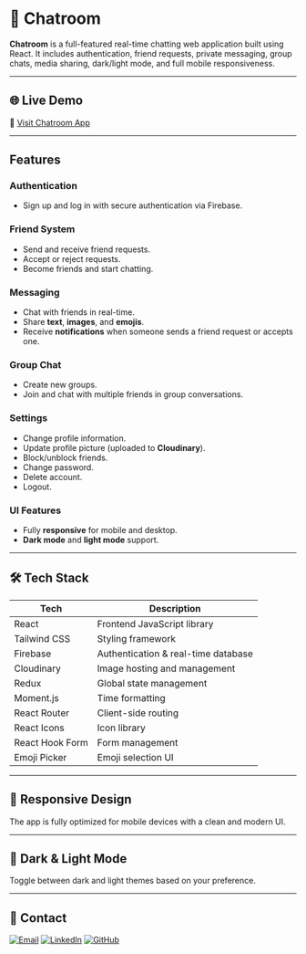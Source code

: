 # 💬 Chatroom

**Chatroom** is a full-featured real-time chatting web application built using React. It includes authentication, friend requests, private messaging, group chats, media sharing, dark/light mode, and full mobile responsiveness.

---

## 🌐 Live Demo

🔗 [Visit Chatroom App](https://chat-room-alpha-seven.vercel.app/)

---

## Features

### Authentication
- Sign up and log in with secure authentication via Firebase.

### Friend System
- Send and receive friend requests.
- Accept or reject requests.
- Become friends and start chatting.

### Messaging
- Chat with friends in real-time.
- Share **text**, **images**, and **emojis**.
- Receive **notifications** when someone sends a friend request or accepts one.

### Group Chat
- Create new groups.
- Join and chat with multiple friends in group conversations.

### Settings
- Change profile information.
- Update profile picture (uploaded to **Cloudinary**).
- Block/unblock friends.
- Change password.
- Delete account.
- Logout.

### UI Features
- Fully **responsive** for mobile and desktop.
- **Dark mode** and **light mode** support.

---

## 🛠️ Tech Stack

| Tech            | Description                         |
|-----------------|-------------------------------------|
| React           | Frontend JavaScript library         |
| Tailwind CSS    | Styling framework                   |
| Firebase        | Authentication & real-time database |
| Cloudinary      | Image hosting and management        |
| Redux           | Global state management             |
| Moment.js       | Time formatting                     |
| React Router    | Client-side routing                 |
| React Icons     | Icon library                        |
| React Hook Form | Form management                     |
| Emoji Picker    | Emoji selection UI                  |

---

## 📱 Responsive Design

The app is fully optimized for mobile devices with a clean and modern UI.

---

## 🌙 Dark & Light Mode

Toggle between dark and light themes based on your preference.

---

## 🔗 Contact

[![Email](https://img.shields.io/badge/Email-D14836?logo=gmail&logoColor=white)](mailto:saimunhasanrifat14@gmail.com)
[![LinkedIn](https://img.shields.io/badge/LinkedIn-blue?logo=linkedin&logoColor=white)](https://www.linkedin.com/in/saimunhasan)
[![GitHub](https://img.shields.io/badge/GitHub-black?logo=github&logoColor=white)](https://github.com/saimunhasanrifat14)

